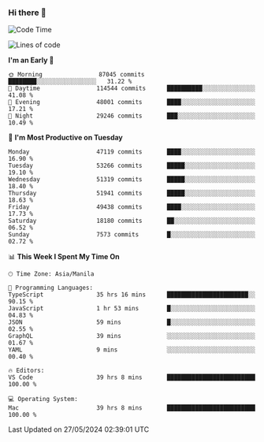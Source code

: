 ### Hi there 👋

<!--START_SECTION:waka-->
![Code Time](http://img.shields.io/badge/Code%20Time-5%2C196%20hrs%2011%20mins-blue)

![Lines of code](https://img.shields.io/badge/From%20Hello%20World%20I%27ve%20Written-119.9%20million%20lines%20of%20code-blue)

**I'm an Early 🐤** 

```text
🌞 Morning                87045 commits       ████████░░░░░░░░░░░░░░░░░   31.22 % 
🌆 Daytime                114544 commits      ██████████░░░░░░░░░░░░░░░   41.08 % 
🌃 Evening                48001 commits       ████░░░░░░░░░░░░░░░░░░░░░   17.21 % 
🌙 Night                  29246 commits       ███░░░░░░░░░░░░░░░░░░░░░░   10.49 % 
```
📅 **I'm Most Productive on Tuesday** 

```text
Monday                   47119 commits       ████░░░░░░░░░░░░░░░░░░░░░   16.90 % 
Tuesday                  53266 commits       █████░░░░░░░░░░░░░░░░░░░░   19.10 % 
Wednesday                51319 commits       █████░░░░░░░░░░░░░░░░░░░░   18.40 % 
Thursday                 51941 commits       █████░░░░░░░░░░░░░░░░░░░░   18.63 % 
Friday                   49438 commits       ████░░░░░░░░░░░░░░░░░░░░░   17.73 % 
Saturday                 18180 commits       ██░░░░░░░░░░░░░░░░░░░░░░░   06.52 % 
Sunday                   7573 commits        █░░░░░░░░░░░░░░░░░░░░░░░░   02.72 % 
```


📊 **This Week I Spent My Time On** 

```text
🕑︎ Time Zone: Asia/Manila

💬 Programming Languages: 
TypeScript               35 hrs 16 mins      ███████████████████████░░   90.15 % 
JavaScript               1 hr 53 mins        █░░░░░░░░░░░░░░░░░░░░░░░░   04.83 % 
JSON                     59 mins             █░░░░░░░░░░░░░░░░░░░░░░░░   02.55 % 
GraphQL                  39 mins             ░░░░░░░░░░░░░░░░░░░░░░░░░   01.67 % 
YAML                     9 mins              ░░░░░░░░░░░░░░░░░░░░░░░░░   00.40 % 

🔥 Editors: 
VS Code                  39 hrs 8 mins       █████████████████████████   100.00 % 

💻 Operating System: 
Mac                      39 hrs 8 mins       █████████████████████████   100.00 % 
```


 Last Updated on 27/05/2024 02:39:01 UTC
<!--END_SECTION:waka-->


<!--
**rad182/rad182** is a ✨ _special_ ✨ repository because its `README.md` (this file) appears on your GitHub profile.

Here are some ideas to get you started:

- 🔭 I’m currently working on ...
- 🌱 I’m currently learning ...
- 👯 I’m looking to collaborate on ...
- 🤔 I’m looking for help with ...
- 💬 Ask me about ...
- 📫 How to reach me: ...
- 😄 Pronouns: ...
- ⚡ Fun fact: ...
-->
